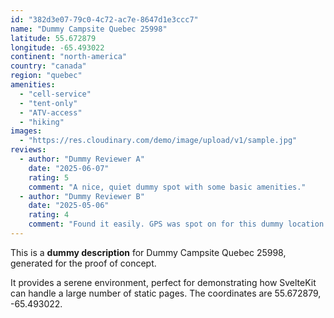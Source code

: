 ```yaml
---
id: "382d3e07-79c0-4c72-ac7e-8647d1e3ccc7"
name: "Dummy Campsite Quebec 25998"
latitude: 55.672879
longitude: -65.493022
continent: "north-america"
country: "canada"
region: "quebec"
amenities:
  - "cell-service"
  - "tent-only"
  - "ATV-access"
  - "hiking"
images:
  - "https://res.cloudinary.com/demo/image/upload/v1/sample.jpg"
reviews:
  - author: "Dummy Reviewer A"
    date: "2025-06-07"
    rating: 5
    comment: "A nice, quiet dummy spot with some basic amenities."
  - author: "Dummy Reviewer B"
    date: "2025-05-06"
    rating: 4
    comment: "Found it easily. GPS was spot on for this dummy location."
---
```


This is a **dummy description** for Dummy Campsite Quebec 25998, generated for the proof of concept.

It provides a serene environment, perfect for demonstrating how SvelteKit can handle a large number of static pages. The coordinates are 55.672879, -65.493022.
